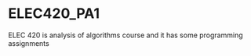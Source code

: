 ELEC420_PA1
===========

ELEC 420 is analysis of algorithms course and it has some programming assignments
